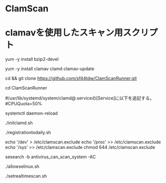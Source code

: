 # ClamScan
# clamavを使用したスキャン用スクリプト

yum -y install bzip2-devel

yum -y install clamav clamd clamav-update

cd && git clone https://github.com/sf44tdw/ClamScanRunner.git

cd ClamScanRunner


#/usr/lib/systemd/system/clamd@.serviceの[Service]に以下を追記する。
#CPUQuota=50%

systemctl daemon-reload

./initclamd.sh

./registrationtodaily.sh

echo '/dev' > /etc/clamscan.exclude
echo '/proc' >> /etc/clamscan.exclude
echo '/sys' >> /etc/clamscan.exclude
chmod 644 /etc/clamscan.exclude

sesearch -b antivirus_can_scan_system -AC

./allowselinux.sh

./setrealtimescan.sh

